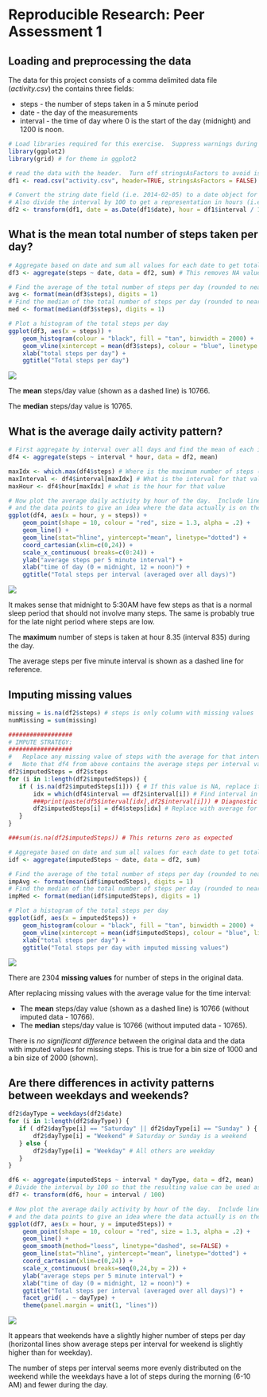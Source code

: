 # Reproducible Research: Peer Assessment 1


## Loading and preprocessing the data
The data for this project consists of a comma delimited data file (*activity.csv*)
the contains three fields:

  * steps -  the number of steps taken in a 5 minute period
  * date  -  the day of the measurements
  * interval - the time of day where 0 is the start of the day (midnight)
    and 1200 is noon.
    

```r
# Load libraries required for this exercise.  Suppress warnings during loading
library(ggplot2)
library(grid) # for theme in ggplot2

# read the data with the header.  Turn off stringsAsFactors to avoid issues with the date
df1 <- read.csv("activity.csv", header=TRUE, stringsAsFactors = FALSE)

# Convert the string date field (i.e. 2014-02-05) to a date object for processing
# Also divide the interval by 100 to get a representation in hours (i.e. 1000 = 10AM)
df2 <- transform(df1, date = as.Date(df1$date), hour = df1$interval / 100)       
```


## What is the mean total number of steps taken per day?


```r
# Aggregate based on date and sum all values for each date to get total steps
df3 <- aggregate(steps ~ date, data = df2, sum) # This removes NA values for us

# Find the average of the total number of steps per day (rounded to nearest whole number)
avg <- format(mean(df3$steps), digits = 1)
# Find the median of the total number of steps per day (rounded to nearest whole number)
med <- format(median(df3$steps), digits = 1)

# Plot a histogram of the total steps per day
ggplot(df3, aes(x = steps)) + 
    geom_histogram(colour = "black", fill = "tan", binwidth = 2000) +
    geom_vline(xintercept = mean(df3$steps), colour = "blue", linetype = "dashed") +
    xlab("total steps per day") + 
    ggtitle("Total steps per day")
```

![](PA1_template_files/figure-html/totalStepsPerDay-1.png) 

The **mean** steps/day value (shown as a dashed line) is 10766.

The **median** steps/day value is 10765.


## What is the average daily activity pattern?


```r
# First aggregate by interval over all days and find the mean of each interval
df4 <- aggregate(steps ~ interval * hour, data = df2, mean)

maxIdx <- which.max(df4$steps) # Where is the maximum number of steps (index)
maxInterval <- df4$interval[maxIdx] # What is the interval for that value
maxHour <- df4$hour[maxIdx] # what is the hour for that value

# Now plot the average daily activity by hour of the day.  Include line graph
# and the data points to give an idea where the data actually is on the lines.
ggplot(df4, aes(x = hour, y = steps)) + 
    geom_point(shape = 10, colour = "red", size = 1.3, alpha = .2) +
    geom_line() + 
    geom_line(stat="hline", yintercept="mean", linetype="dotted") +
    coord_cartesian(xlim=c(0,24)) +
    scale_x_continuous( breaks=c(0:24)) +
    ylab("average steps per 5 minute interval") + 
    xlab("time of day (0 = midnight, 12 = noon)") + 
    ggtitle("Total steps per interval (averaged over all days)")
```

![](PA1_template_files/figure-html/unnamed-chunk-1-1.png) 

It makes sense that midnight to 5:30AM have few steps as that is a normal sleep period
that should not involve many steps.  The same is probably true for the late night
period where steps are low.

The **maximum** number of steps is taken at hour 8.35 (interval 835)
during the day.

The average steps per five minute interval is shown as a dashed line for reference.


## Imputing missing values

```r
missing = is.na(df2$steps) # steps is only column with missing values
numMissing = sum(missing)

##################
# IMPUTE STRATEGY: 
##################
#   Replace any missing value of steps with the average for that interval
#   Note that df4 from above contains the average steps per interval values we need
df2$imputedSteps = df2$steps
for (i in 1:length(df2$imputedSteps)) {
   if ( is.na(df2$imputedSteps[i])) { # If this value is NA, replace it
       idx = which(df4$interval == df2$interval[i]) # Find interval in df5
       ###print(paste(df5$interval[idx],df2$interval[i])) # Diagnostic
       df2$imputedSteps[i] = df4$steps[idx] # Replace with average for this interval
   }
}

###sum(is.na(df2$imputedSteps)) # This returns zero as expected

# Aggregate based on date and sum all values for each date to get total steps
idf <- aggregate(imputedSteps ~ date, data = df2, sum)

# Find the average of the total number of steps per day (rounded to nearest whole number)
impAvg <- format(mean(idf$imputedSteps), digits = 1)
# Find the median of the total number of steps per day (rounded to nearest whole number)
impMed <- format(median(idf$imputedSteps), digits = 1)

# Plot a histogram of the total steps per day
ggplot(idf, aes(x = imputedSteps)) + 
    geom_histogram(colour = "black", fill = "tan", binwidth = 2000) +
    geom_vline(xintercept = mean(idf$imputedSteps), colour = "blue", linetype = "dashed") +
    xlab("total steps per day") + 
    ggtitle("Total steps per day with imputed missing values")
```

![](PA1_template_files/figure-html/imputeMissingValues-1.png) 

There are 2304 **missing values** for number of steps in the original data.

After replacing missing values with the average value for the time interval:

  + The **mean** steps/day value (shown as a dashed line) is 10766 (without imputed data - 10766).
  + The **median** steps/day value is 10766 (without imputed data - 10765).

There is *no significant difference* between the original data and the data with
imputed values for missing steps.  This is true for a bin size of 1000 and a bin size
of 2000 (shown).


## Are there differences in activity patterns between weekdays and weekends?


```r
df2$dayType = weekdays(df2$date)
for (i in 1:length(df2$dayType)) {
   if ( df2$dayType[i] == "Saturday" || df2$dayType[i] == "Sunday" ) {
       df2$dayType[i] = "Weekend" # Saturday or Sunday is a weekend
   } else {
       df2$dayType[i] = "Weekday" # All others are weekday
   }
}

df6 <- aggregate(imputedSteps ~ interval * dayType, data = df2, mean)
# Divide the interval by 100 so that the resulting value can be used as hour of the day
df7 <- transform(df6, hour = interval / 100)

# Now plot the average daily activity by hour of the day.  Include line graph
# and the data points to give an idea where the data actually is on the lines.
ggplot(df7, aes(x = hour, y = imputedSteps)) + 
    geom_point(shape = 10, colour = "red", size = 1.3, alpha = .2) +
    geom_line() + 
    geom_smooth(method="loess", linetype="dashed", se=FALSE) +
    geom_line(stat="hline", yintercept="mean", linetype="dotted") +
    coord_cartesian(xlim=c(0,24)) +
    scale_x_continuous( breaks=seq(0,24,by = 2)) +
    ylab("average steps per 5 minute interval") + 
    xlab("time of day (0 = midnight, 12 = noon)") + 
    ggtitle("Total steps per interval (averaged over all days)") + 
    facet_grid( . ~ dayType) +
    theme(panel.margin = unit(1, "lines"))
```

![](PA1_template_files/figure-html/weekdayVersusWeekend-1.png) 

It appears that weekends have a slightly higher number of steps per day (horizontal lines
show average steps per interval for weekend is slightly higher than for weekday).

The number of steps per interval seems more evenly distributed on the weekend while the
weekdays have a lot of steps during the morning (6-10 AM) and fewer during the day.
